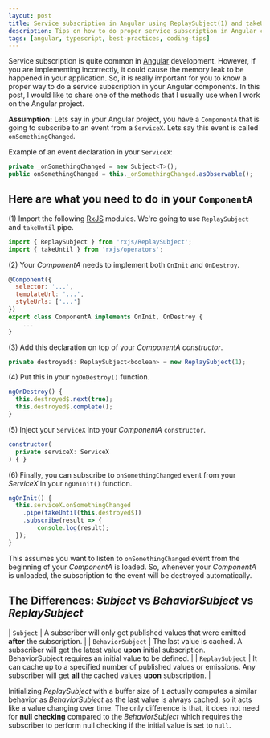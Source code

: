 ```yaml
---
layout: post
title: Service subscription in Angular using ReplaySubject(1) and takeUntil pipe
description: Tips on how to do proper service subscription in Angular component using ReplaySubject(1) and takeUntil pipe.
tags: [angular, typescript, best-practices, coding-tips]
---
```


Service subscription is quite common in [Angular](https://angular.io/) development. However, if you are implementing incorrectly, it could cause the memory leak to be happened in your application. So, it is really important for you to know a proper way to do a service subscription in your Angular components. In this post, I would like to share one of the methods that I usually use when I work on the Angular project.

**Assumption:** Lets say in your Angular project, you have a `ComponentA` that is going to subscribe to an event from a `ServiceX`. Lets say this event is called `onSomethingChanged`.

Example of an event declaration in your `ServiceX`:

```js
private _onSomethingChanged = new Subject<T>();
public onSomethingChanged = this._onSomethingChanged.asObservable();
```

## Here are what you need to do in your `ComponentA`

(1) Import the following [RxJS](https://rxjs.dev/guide/overview) modules. We're going to use `ReplaySubject` and `takeUntil` pipe.

```js
import { ReplaySubject } from 'rxjs/ReplaySubject';
import { takeUntil } from 'rxjs/operators';
```

(2) Your _ComponentA_ needs to implement both `OnInit` and `OnDestroy`.

```js
@Component({
  selector: '...',
  templateUrl: '...',
  styleUrls: ['...']
})
export class ComponentA implements OnInit, OnDestroy {
    ...
}
```

(3) Add this declaration on top of your _ComponentA constructor_.

```js
private destroyed$: ReplaySubject<boolean> = new ReplaySubject(1);
```

(4) Put this in your `ngOnDestroy()` function.

```js
ngOnDestroy() {
  this.destroyed$.next(true);
  this.destroyed$.complete();
}
```

(5) Inject your `ServiceX` into your _ComponentA_ `constructor`.

```js
constructor(
  private serviceX: ServiceX
) { }
```

(6) Finally, you can subscribe to `onSomethingChanged` event from your _ServiceX_ in your `ngOnInit()` function.

```js
ngOnInit() {
  this.serviceX.onSomethingChanged
    .pipe(takeUntil(this.destroyed$))
    .subscribe(result => {
        console.log(result);
  });
}
```

This assumes you want to listen to `onSomethingChanged` event from the beginning of your _ComponentA_ is loaded. So, whenever your _ComponentA_ is unloaded, the subscription to the event will be destroyed automatically.

## The Differences: _Subject_ vs _BehaviorSubject_ vs _ReplaySubject_

| `Subject` | A subscriber will only get published values that were emitted **after** the subscription. |
| `BehaviorSubject` | The last value is cached. A subscriber will get the latest value **upon** initial subscription. BehaviorSubject requires an initial value to be defined. |
| `ReplaySubject` | It can cache up to a specified number of published values or emissions. Any subscriber will get **all** the cached values **upon** subscription. |

Initializing _ReplaySubject_ with a buffer size of `1` actually computes a similar behavior as _BehaviorSubject_ as the last value is always cached, so it acts like a value changing over time. The only difference is that, it does not need for **null checking** compared to the _BehaviorSubject_ which requires the subscriber to perform null checking if the initial value is set to `null`.